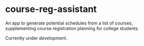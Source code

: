 # course-reg-assistant

An app to generate potential schedules from a list of courses, supplementing course registration planning for college students.

Currently under development.